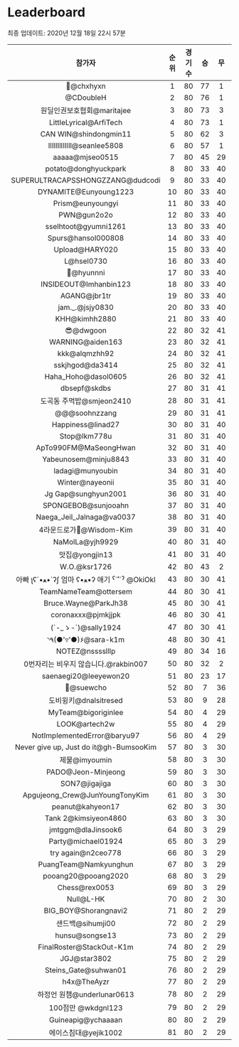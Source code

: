 # Leaderboard
최종 업데이트: 2020년 12월 18일 22시 57분




| 참가자 | 순위 | 경기수 | 승 | 무 | 패 | 승점 |
|:---:|:---:|:---:|:---:|:---:|:---:|:---:|
| 👑@chxhyxn | 1 | 80 | 77 | 1 | 2 | 232 |
| @CDoubleH | 2 | 80 | 76 | 1 | 3 | 229 |
| 원딜인권보호협회@maritajee | 3 | 80 | 73 | 3 | 4 | 222 |
| LittleLyrical@ArfiTech | 4 | 80 | 73 | 1 | 6 | 220 |
| CAN WIN@shindongmin11 | 5 | 80 | 62 | 3 | 15 | 189 |
| lIIIlllIlIlIl@seanlee5808 | 6 | 80 | 57 | 1 | 22 | 172 |
| aaaaa@mjseo0515 | 7 | 80 | 45 | 29 | 6 | 164 |
| potato@donghyuckpark | 8 | 80 | 33 | 40 | 7 | 139 |
| SUPERULTRACAPSSHONGZZANG@dudcodi | 9 | 80 | 33 | 40 | 7 | 139 |
| DYNAMITE@Eunyoung1223 | 10 | 80 | 33 | 40 | 7 | 139 |
| Prism@eunyoungyi | 11 | 80 | 33 | 40 | 7 | 139 |
| PWN@gun2o2o | 12 | 80 | 33 | 40 | 7 | 139 |
| sselhtoot@gyumni1261 | 13 | 80 | 33 | 40 | 7 | 139 |
| Spurs@hansol000808 | 14 | 80 | 33 | 40 | 7 | 139 |
| Upload@HARY020 | 15 | 80 | 33 | 40 | 7 | 139 |
| L@hsel0730 | 16 | 80 | 33 | 40 | 7 | 139 |
| 🐻@hyunnni | 17 | 80 | 33 | 40 | 7 | 139 |
| INSIDEOUT@Imhanbin123 | 18 | 80 | 33 | 40 | 7 | 139 |
| AGANG@jbr1tr | 19 | 80 | 33 | 40 | 7 | 139 |
| jam._.@jsjy0830 | 20 | 80 | 33 | 40 | 7 | 139 |
| KHH@kimhh2880 | 21 | 80 | 33 | 40 | 7 | 139 |
| 😎@dwgoon | 22 | 80 | 32 | 41 | 7 | 137 |
| WARNING@aiden163 | 23 | 80 | 32 | 41 | 7 | 137 |
| kkk@alqmzhh92 | 24 | 80 | 32 | 41 | 7 | 137 |
| sskjhgod@da3414 | 25 | 80 | 32 | 41 | 7 | 137 |
| Haha_Hoho@dasol0605 | 26 | 80 | 32 | 41 | 7 | 137 |
| dbsepf@skdbs | 27 | 80 | 31 | 41 | 8 | 134 |
| 도곡동 주먹밥@smjeon2410 | 28 | 80 | 31 | 41 | 8 | 134 |
| @@@soohnzzang | 29 | 80 | 31 | 41 | 8 | 134 |
| Happiness@linad27 | 30 | 80 | 31 | 40 | 9 | 133 |
| Stop@lkm778u | 31 | 80 | 31 | 40 | 9 | 133 |
| ApTo990FM@MaSeongHwan | 32 | 80 | 31 | 40 | 9 | 133 |
| Yabeunosem@minju8843 | 33 | 80 | 31 | 40 | 9 | 133 |
| ladagi@munyoubin | 34 | 80 | 31 | 40 | 9 | 133 |
| Winter@nayeonii | 35 | 80 | 31 | 40 | 9 | 133 |
| Jg Gap@sunghyun2001 | 36 | 80 | 31 | 40 | 9 | 133 |
| SPONGEBOB@sunjooahn | 37 | 80 | 31 | 40 | 9 | 133 |
| Naega_Jeil_Jalnaga@va0037 | 38 | 80 | 31 | 40 | 9 | 133 |
| 4라운드로가🤦‍@Wisdom-Kim | 39 | 80 | 31 | 40 | 9 | 133 |
| NaMolLa@yjh9929 | 40 | 80 | 31 | 40 | 9 | 133 |
| 맛집@yongjin13 | 41 | 80 | 31 | 40 | 9 | 133 |
| W.O.@ksr1726 | 42 | 80 | 43 | 2 | 35 | 131 |
|  아빠  ʅʕ´•ﻌ•`ʔʃ  엄마 ʕ•ﻌ•ʔ 애기 ˁ˙˟˙ˀ @OkiOkl | 43 | 80 | 30 | 41 | 9 | 131 |
| TeamNameTeam@ottersem | 44 | 80 | 30 | 41 | 9 | 131 |
| Bruce.Wayne@ParkJh38 | 45 | 80 | 30 | 41 | 9 | 131 |
| coronaxxx@pjmkjjpk | 46 | 80 | 30 | 41 | 9 | 131 |
| (´-_ゝ-`)@sally1924 | 47 | 80 | 30 | 41 | 9 | 131 |
| ◝٩(●'▿'●)۶@sara-k1m | 48 | 80 | 30 | 41 | 9 | 131 |
| NOTEZ@nsssslllp | 49 | 80 | 34 | 16 | 30 | 118 |
| 0번자리는 비우지 않습니다.@rakbin007 | 50 | 80 | 32 | 2 | 46 | 98 |
| saenaegi20@leeyewon20 | 51 | 80 | 23 | 17 | 40 | 86 |
| 👏@suewcho | 52 | 80 | 7 | 36 | 37 | 57 |
| 도비윙키@dnalsitresed | 53 | 80 | 9 | 28 | 43 | 55 |
| MyTeam@bigoriginlee | 54 | 80 | 4 | 29 | 47 | 41 |
| LOOK@artech2w | 55 | 80 | 4 | 29 | 47 | 41 |
| NotImplementedError@baryu97 | 56 | 80 | 4 | 29 | 47 | 41 |
| Never give up, Just do it@gh-BumsooKim | 57 | 80 | 3 | 30 | 47 | 39 |
| 제물@imyoumin | 58 | 80 | 3 | 30 | 47 | 39 |
| PADO@Jeon-Minjeong | 59 | 80 | 3 | 30 | 47 | 39 |
| SON7@jigajiga | 60 | 80 | 3 | 30 | 47 | 39 |
| Apgujeong_Crew@JunYoungTonyKim | 61 | 80 | 3 | 30 | 47 | 39 |
| peanut@kahyeon17 | 62 | 80 | 3 | 30 | 47 | 39 |
| Tank 2@kimsiyeon4860 | 63 | 80 | 3 | 30 | 47 | 39 |
| jmtggm@dlaJinsook6 | 64 | 80 | 3 | 29 | 48 | 38 |
| Party@michael01924 | 65 | 80 | 3 | 29 | 48 | 38 |
| try again@n2ceo778 | 66 | 80 | 3 | 29 | 48 | 38 |
| PuangTeam@Namkyunghun | 67 | 80 | 3 | 29 | 48 | 38 |
| pooang20@pooang2020 | 68 | 80 | 3 | 29 | 48 | 38 |
| Chess@rex0053 | 69 | 80 | 3 | 29 | 48 | 38 |
| Null@L-HK | 70 | 80 | 2 | 30 | 48 | 36 |
| BIG_BOY@Shorangnavi2 | 71 | 80 | 2 | 29 | 49 | 35 |
| 샌드백@sihumji00 | 72 | 80 | 2 | 29 | 49 | 35 |
| hunsu@songse13 | 73 | 80 | 2 | 29 | 49 | 35 |
| FinalRoster@StackOut-K1m | 74 | 80 | 2 | 29 | 49 | 35 |
| JGJ@star3802 | 75 | 80 | 2 | 29 | 49 | 35 |
| Steins_Gate@suhwan01 | 76 | 80 | 2 | 29 | 49 | 35 |
| h4x@TheAyzr | 77 | 80 | 2 | 29 | 49 | 35 |
| 하정언 원챔@underlunar0613 | 78 | 80 | 2 | 29 | 49 | 35 |
| 100점만 @wkdgnl123 | 79 | 80 | 2 | 29 | 49 | 35 |
| Guineapig@ychaaaan | 80 | 80 | 2 | 29 | 49 | 35 |
| 에이스침대@yejik1002 | 81 | 80 | 2 | 29 | 49 | 35 |